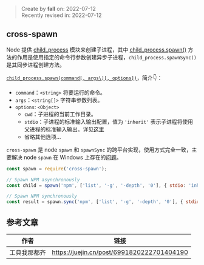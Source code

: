 > Create by **fall** on: 2022-07-12<br/>
> Recently revised in: 2022-07-12

## cross-spawn

Node 提供 [child_process](http://nodejs.cn/api/child_process.html) 模块来创建子进程，其中 [child_process.spawn()](http://nodejs.cn/api/child_process.html#child_process_child_process_spawn_command_args_options) 方法的作用是使用指定的命令行参数创建异步子进程，`child_process.spawnSync()` 是其同步进程创建方法。

[`child_process.spawn(command[, args\][, options])`](http://nodejs.cn/api/child_process.html#child_process_options_stdio)，简介👇：

- `command`：`<string>` 将要运行的命令。
- `args`：`<string[]>` 字符串参数列表。
- `options`: `<Object>`
  - `cwd`：子进程的当前工作目录。
  - `stdio`：子进程的标准输入输出配置，值为 `'inherit'` 表示子进程将使用父进程的标准输入输出。详见[这里](https://link.juejin.cn?target=http%3A%2F%2Fnodejs.cn%2Fapi%2Fchild_process%2Foptions_stdio.html)
  - 省略其他选项...

`cross-spawn` 是 node `spawn` 和 `spawnSync` 的跨平台实现，使用方式完全一致，主要解决 node `spawn` 在 Windows 上存在的[问题](https://link.juejin.cn?target=https%3A%2F%2Fgithub.com%2Fmoxystudio%2Fnode-cross-spawn%23why)。

```js
const spawn = require('cross-spawn');

// Spawn NPM asynchronously
const child = spawn('npm', ['list', '-g', '-depth', '0'], { stdio: 'inherit' });

// Spawn NPM synchronously
const result = spawn.sync('npm', ['list', '-g', '-depth', '0'], { stdio: 'inherit' });
```

## 参考文章

| 作者         | 链接                                       |
| ------------ | ------------------------------------------ |
| 工具我那都齐 | https://juejin.cn/post/6991820222701404190 |

